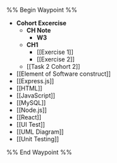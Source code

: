 %% Begin Waypoint %%
- **Cohort Excercise**
	- **CH Note**
		- **W3**
	- **CH1**
		- [[Exercise 1]]
		- [[Exercise 2]]
	- [[Task 2 Cohort 2]]
- [[Element of Software construct]]
- [[Express.js]]
- [[HTML]]
- [[JavaScript]]
- [[MySQL]]
- [[Node.js]]
- [[React]]
- [[UI Test]]
- [[UML Diagram]]
- [[Unit Testing]]

%% End Waypoint %%